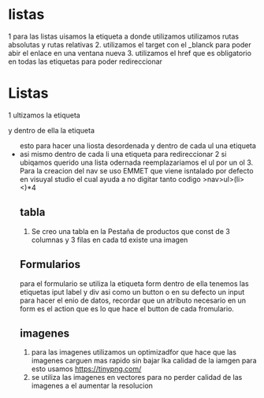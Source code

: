 # listas
1 para las listas uisamos la etiqueta a donde utilizamos utilizamos rutas absolutas y rutas relativas
2. utilizamos el target con el _blanck para poder abir el enlace en una ventana nueva 
3. utilizamos el href que es obligatorio en todas las etiquetas <a> para poder redireccionar 
# Listas 
1 ultizamos la etiqueta <nav> y dentro de ella la etiqueta <ul> esto para hacer una liosta desordenada y dentro de cada ul una etiqueta <li> asi mismo dentro de cada li una 
etiqueta <a> para redireccionar 
2 si ubiqamos querido una lista odernada reemplazariamos el ul por un ol
3. Para la creacion del nav se uso EMMET que viene isntalado por defecto en visuyal studio el cual ayuda a no digitar tanto codigo >nav>ul>(li><)*4
# tabla
1. Se creo una tabla en la Pestaña de productos que const de 3 columnas y 3 filas en cada td existe una imagen 
# Formularios
para el formulario se utiliza la etiqueta form dentro de ella tenemos las etiquetas iput label y div asi como un button o en su defecto un input para hacer el enio de datos, recordar que un atributo necesario en un form es el action que es lo que hace el button de cada fromulario.
# imagenes
1. para las imagenes utilizamos un optimizadfor que hace que las imagenes carguen mas rapido sin bajar lka calidad de la iamgen para esto usamos https://tinypng.com/
2. se utiliza las imagenes en vectores para no perder calidad de las imagenes a el aumentar la resolucion
